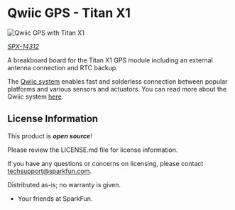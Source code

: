 Qwiic GPS - Titan X1
========================================

![Qwiic GPS with Titan X1](https://cdn.sparkfun.com//assets/parts/1/2/2/8/0/Qwiic-GPS-1.jpg)

[*SPX-14312*](https://www.sparkfun.com/products/14312)

A breakboard board for the Titan X1 GPS module including an external antenna connection and RTC backup.

The [Qwiic system](http://www.sparkfun.com/qwiic) enables fast and solderless connection between popular platforms and various sensors and actuators. You can read more about the Qwiic system [here](http://www.sparkfun.com/qwiic). 

License Information
-------------------

This product is _**open source**_!

Please review the LICENSE.md file for license information.

If you have any questions or concerns on licensing, please contact techsupport@sparkfun.com.

Distributed as-is; no warranty is given.

- Your friends at SparkFun.

_<COLLABORATION CREDIT>_

